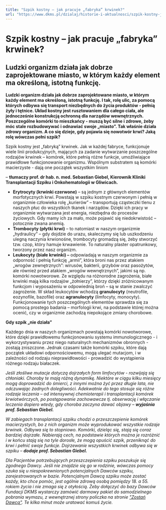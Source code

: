 ```yaml
---
title: "Szpik kostny – jak pracuje „fabryka” krwinek?"
url: "https://www.dkms.pl/dzialaj/historie-i-aktualnosci/szpik-kostny-jak-pracuje-fabryka-krwinek"
---
```


# Szpik kostny – jak pracuje „fabryka” krwinek?

## Ludzki organizm działa jak dobrze zaprojektowane miasto, w którym każdy element ma określoną, istotną funkcję. 

 


**Ludzki organizm działa jak dobrze zaprojektowane miasto, w którym każdy element ma określoną, istotną funkcję. I tak, rolę ulic, za pomocą których odbywa się transport niezbędnych do życia produktów \- pełnią żyły i tętnice. Układ kostny jest rusztowaniem dla całego ciała, ale jednocześnie konstrukcją ochronną dla narządów wewnętrznych. Poszczególne komórki to mieszkańcy \- muszą być silne i zdrowe, żeby móc stale rozbudowywać i odnawiać swoje „miasto”. Tak właśnie działa zdrowy organizm. A co się dzieje, gdy pojawia się nowotwór krwi? Jaką rolę wówczas pełni szpik?**


 


Szpik kostny jest „fabryką” krwinek. Jak w każdej fabryce, funkcjonuje wiele linii produkcyjnych, mających za zadanie wytwarzanie poszczególne rodzajów krwinek – komórek, które pełnią różne funkcje, umożliwiające prawidłowe funkcjonowanie organizmu. Wspólnym substratem są komórki macierzyste \- dają one początek wszystkim liniom


– **tłumaczy prof. dr hab. n. med. Sebastian Giebel, Kierownik Kliniki Transplantacji Szpiku i Onkohematologii w Gliwicach.**


* **Erytrocyty (krwinki czerwone)** – są jednym z głównych elementów morfotycznych krwi. Powstają w szpiku kostnym czerwonym i pełnią w organizmie człowieka rolę „kurierów” – transportują cząsteczki tlenu z naszych płuc do wszystkich tkanek i narządów. Dzięki ich pracy w organizmie wytwarzana jest energia, niezbędna do procesów życiowych. Gdy mamy ich za mało, może pojawić się niedokrwistość – potocznie zwana anemią.
* **Trombocyty (płytki krwi)** – to natomiast w naszym organizmie „hydraulicy” – gdy dojdzie do urazu, skaleczymy się lub uszkodzeniu ulegną naczynia krwionośne, trombocyty gromadzą się, żeby stworzyć tzw. czop, który hamuje krwawienie. To naturalny plaster opatrunkowy, tworzony przez nasz organizm.
* **Leukocyty (białe krwinki) –** odpowiadają w naszym organizmie za odporność i pełnią funkcję „armii”, która broni nas przez atakiem „wrogów zewnętrznych”: wirusów, bakterii, grzybów oraz pasożytów, ale również przed atakiem „wrogów wewnętrznych”, jakimi są np. komórki nowotworowe. Ze względu na różnorodne zagrożenia, białe krwinki mają kilka rodzajów „żołnierzy”, którzy dzięki zróżnicowanym funkcjom i wyposażeniu w odpowiednią broń – są w stanie zwalczyć zagrożenie. W skład leukocytów wchodzą **granulocyty** (neutrofile, eozynofile, bazofile) oraz **agranulocyty** (limfocyty, monocyty). Funkcjonowanie tych poszczególnych elementów sprawdza się za pomocą prostego badania – morfologii krwi, na podstawie której można ocenić, czy w organizmie zachodzą niepokojące zmiany chorobowe.


**Gdy szpik „nie działa”**


Każdego dnia w naszych organizmach powstają komórki nowotworowe, które dzięki prawidłowemu funkcjonowaniu systemu immunologicznego \- i wykorzystywaniu przez niego naturalnych mechanizmów obronnych \- zostają zniszczone. Jednak czasami także komórki szpiku, które dają początek układowi odpornościowemu, mogą ulegać mutacjom, i w zależności od rodzaju nieprawidłowości \- prowadzić do wystąpienia różnego rodzaju białaczek.


*Jeśli złośliwe mutacje dotyczą dojrzałych form limfocytów \- rozwijają się chłoniaki. Choroby te mają różną dynamikę. Niektóre w ciągu kilku miesięcy mogą doprowadzić do śmierci, z innymi można żyć przez długie lata, nie odczuwając żadnych dolegliwości. Adekwatnie do tego stosuje się różne rodzaje leczenia – od intensywnej chemioterapii i transplantacji komórek krwiotwórczych, po postępowanie zachowawcze tj. obserwację i włączanie leczenia dopiero wtedy, gdy choroba zaczyna dawać objawy –* ***wyjaśnia prof. Sebastian Giebel.***


  



*W zabiegach transplantacji szpiku chodzi o przeszczepienie komórek macierzystych, bo z nich organizm może wyprodukować wszystkie rodzaje krwinek. Odbywa się to stopniowo. Komórki, dzieląc się, stają się coraz bardziej dojrzałe. Nabierają cech, na podstawie których można je rozróżnić i w końcu stają się na tyle dorosłe, że mogą opuścić szpik, przeniknąć do krwi i pełnić swoje funkcje. Dojrzewanie wszystkich krwinek odbywa się w szpiku –* ***dodaje prof. Sebastian Giebel.***


*Dla Pacjentów potrzebujących przeszczepienia szpiku poszukuje się zgodnego Dawcy. Jeśli nie znajdzie się go w rodzinie, wówczas pomocy szuka się u niespokrewnionych potencjalnych Dawców szpiku, zarejestrowanych w bazie. Potencjalnym Dawcą szpiku może zostać każdy, kto chce pomóc, jest ogólnie zdrową osobą pomiędzy 18\. a 55\. rokiem życia i nie zmaga się z otyłością. Żeby dołączyć do bazy Dawców Fundacji DKMS wystarczy zamówić darmowy pakiet do samodzielnego pobrania wymazu, z wewnętrznej strony policzka na stronie* [*"Zostań Dawcą"*](http://dkms.pl/zostan-dawca)*. Te kilka minut może uratować komuś życie.*


